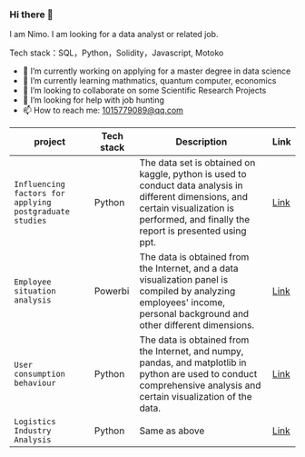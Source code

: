### Hi there 👋

I am Nimo. I am looking for a data analyst or related job.

Tech stack：SQL，Python，Solidity，Javascript, Motoko

- 🔭 I’m currently working on applying for a master degree in data science
- 🌱 I’m currently learning mathmatics, quantum computer, economics
- 👯 I’m looking to collaborate on some Scientific Research Projects
- 🤔 I’m looking for help with job hunting
- 📫 How to reach me: 1015779089@qq.com


| project | Tech stack | Description | Link |
| --- | --- | --- | --- |
| `Influencing factors for applying postgraduate studies` | Python | The data set is obtained on kaggle, python is used to conduct data analysis in different dimensions, and certain visualization is performed, and finally the report is presented using ppt. | [Link](https://github.com/a-god-of-death/if_phone_can-t_see/blob/main/jupyterlab%E5%88%86%E6%9E%90%E8%BF%87%E7%A8%8B.ipynb) |
| `Employee situation analysis` | Powerbi | The data is obtained from the Internet, and a data visualization panel is compiled by analyzing employees' income, personal background and other different dimensions. | [Link](https://github.com/a-god-of-death/if_phone_can-t_see/blob/main/powerbi%20hr.pdf)
| `User consumption behaviour` | Python | The data is obtained from the Internet, and numpy, pandas, and matplotlib in python are used to conduct comprehensive analysis and certain visualization of the data. | [Link](https://github.com/a-god-of-death/i_don-t_know/blob/master/User%20consumption%20behavior/cd_userinfo.ipynb) |
| `Logistics Industry Analysis` | Python | Same as above | [Link](https://github.com/a-god-of-death/i_don-t_know/blob/master/Logistics/Logistics%20Industry%20Analysis.ipynb) |
